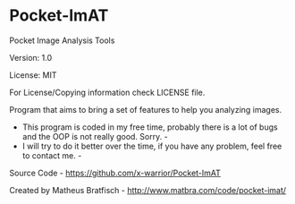 Pocket-ImAT
===========

Pocket Image Analysis Tools

Version: 1.0

License: MIT

For License/Copying information check LICENSE file.

Program that aims to bring a set of features to help you analyzing images.

- This program is coded in my free time, probably there is a lot of bugs and the OOP is not really good. Sorry. - 
- I will try to do it better over the time, if you have any problem, feel free to contact me. -

Source Code - https://github.com/x-warrior/Pocket-ImAT

Created by Matheus Bratfisch - http://www.matbra.com/code/pocket-imat/

